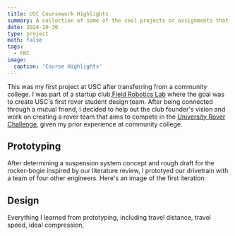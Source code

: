 ```yaml
---
title: USC Coursework Highlights
summary: A collection of some of the cool projects or assignments that I enjoyed and gained a ton of insight from.
date: 2024-10-30
type: project
math: false
tags:
  - FRC
image:
  caption: 'Course Highlights'
---
```

This was my first project at USC after transferring from a community college. I was part of a startup club,[Field Robotics Lab](https://www.linkedin.com/company/field-robotics-lab/) where the goal was to create USC's first rover student design team. After being connected through a mutual friend, I decided to help out the club founder's vision and work on creating a rover team that aims to compete in the [University Rover Challenge](https://urc.marssociety.org/), given my prior experience at community college.


## Prototyping
After determining a suspension system concept and rough draft for the rocker-bogie inspired by our literature review, I prototyed our drivetrain with a team of four other engineers. Here's an image of the first iteration:


## Design
Everything I learned from prototyping, including travel distance, travel speed, ideal compression,